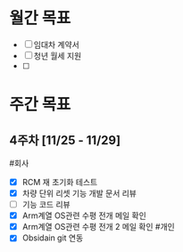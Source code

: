 # 월간 목표
- [ ] 임대차 계약서
- [ ] 청년 월세 지원
- [ ] 


# 주간 목표
## 4주차 [11/25 - 11/29]
#회사
- [x] RCM 재 초기화 테스트
- [x] 차량 단위 리셋 기능 개발 문서 리뷰
- [ ] 기능 코드 리뷰
- [x] Arm계열 OS관련 수평 전개 메일 확인
- [x] Arm계열 OS관련 수평 전개 2 메일 확인
#개인 
- [x] Obsidain git 연동
